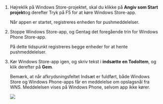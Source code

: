 
1. Højreklik på Windows Store-projektet, skal du klikke på **Angiv som Start projekt**og derefter Tryk på F5 for at køre Windows Store-app.
    
    Når appen er startet, registreres enheden for pushmeddelelser.

2. Stoppe Windows Store-app, og Gentag det foregående trin for Windows Phone Store-app.

    På dette tidspunkt registreres begge enheder for at hente pushmeddelelser.

3. Kør Windows Store-app igen, og skriv tekst i **indsætte en TodoItem**, og klik derefter på **Gem**.

    Bemærk, at når afkrydsningsfeltet Indsæt er fuldført, både Windows Store og Windows Phone-apps får en meddelelse om opslagsnål fra WNS. Meddelelsen vises på Windows Phone, selvom app ikke kører.

    ![](./media/app-service-mobile-windows-universal-test-push/mobile-quickstart-push5-wp8.png)

